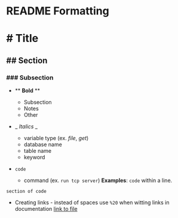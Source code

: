 # README Formatting

# # Title
## ## Section
### ### Subsection 

* ** **Bold** ** 
  * Subsection
  * Notes
  * Other

* _ _Italics_ _ 
  * variable type (ex. _file_, _get_) 
  * database name
  * table name
  * keyword
     

* `code`
  * command (ex. `run tcp server`)
**Examples**: 
`code` within a line. 

```
section of code 
``` 

* Creating links - instead of spaces use `%20` when witting links in documentation
[link to file](formatting.md)




